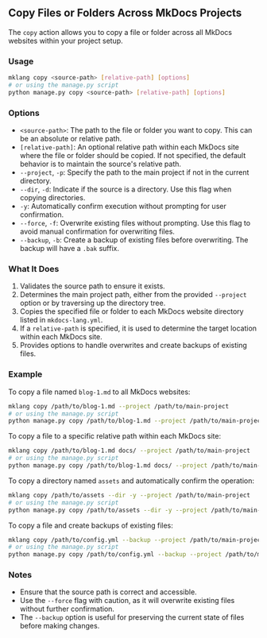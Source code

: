 ## Copy Files or Folders Across MkDocs Projects

The `copy` action allows you to copy a file or folder across all MkDocs websites within your project setup.

### Usage

```bash
mklang copy <source-path> [relative-path] [options]
# or using the manage.py script
python manage.py copy <source-path> [relative-path] [options]
```

### Options

- `<source-path>`: The path to the file or folder you want to copy. This can be an absolute or relative path.
- `[relative-path]`: An optional relative path within each MkDocs site where the file or folder should be copied. If not specified, the default behavior is to maintain the source's relative path.
- `--project`, `-p`: Specify the path to the main project if not in the current directory.
- `--dir`, `-d`: Indicate if the source is a directory. Use this flag when copying directories.
- `-y`: Automatically confirm execution without prompting for user confirmation.
- `--force`, `-f`: Overwrite existing files without prompting. Use this flag to avoid manual confirmation for overwriting files.
- `--backup`, `-b`: Create a backup of existing files before overwriting. The backup will have a `.bak` suffix.

### What It Does

1. Validates the source path to ensure it exists.
2. Determines the main project path, either from the provided `--project` option or by traversing up the directory tree.
3. Copies the specified file or folder to each MkDocs website directory listed in `mkdocs-lang.yml`.
4. If a `relative-path` is specified, it is used to determine the target location within each MkDocs site.
5. Provides options to handle overwrites and create backups of existing files.

### Example

To copy a file named `blog-1.md` to all MkDocs websites:

```bash
mklang copy /path/to/blog-1.md --project /path/to/main-project
# or using the manage.py script
python manage.py copy /path/to/blog-1.md --project /path/to/main-project
```

To copy a file to a specific relative path within each MkDocs site:

```bash
mklang copy /path/to/blog-1.md docs/ --project /path/to/main-project
# or using the manage.py script
python manage.py copy /path/to/blog-1.md docs/ --project /path/to/main-project
```

To copy a directory named `assets` and automatically confirm the operation:

```bash
mklang copy /path/to/assets --dir -y --project /path/to/main-project
# or using the manage.py script
python manage.py copy /path/to/assets --dir -y --project /path/to/main-project
```

To copy a file and create backups of existing files:

```bash
mklang copy /path/to/config.yml --backup --project /path/to/main-project
# or using the manage.py script
python manage.py copy /path/to/config.yml --backup --project /path/to/main-project
```

### Notes

- Ensure that the source path is correct and accessible.
- Use the `--force` flag with caution, as it will overwrite existing files without further confirmation.
- The `--backup` option is useful for preserving the current state of files before making changes. 